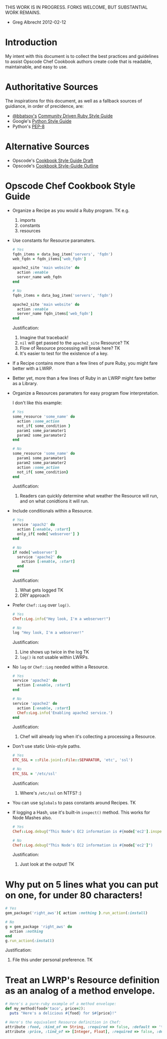 THIS WORK IS IN PROGRESS. FORKS WELCOME, BUT SUBSTANTIAL WORK REMAINS.
 - Greg Albrecht 2012-02-12

# Introduction

My intent with this document is to collect the best practices and
guidelines to assist Opscode Chef Cookbook authors create code that is
readable, maintainable, and easy to use.

# Authoritative Sources

The inspirations for this document, as well as a fallback sources of
guidiance, in order of precidence, are:

* [@bbatsov's](https://twitter.com/bbatsov) [Community Driven Ruby Style Guide](https://github.com/bbatsov/ruby-style-guide)
* Google's [Python Style Guide](http://google-styleguide.googlecode.com/svn/trunk/pyguide.html)
* Python's [PEP-8](http://www.python.org/dev/peps/pep-0008/)

# Alternative Sources

* Opscode's [Cookbook Style Guide Draft](http://wiki.opscode.com/display/chef/Cookbook+Style+Guide+Draft)
* Opscode's [Cookbook Style-Guide Outline](http://wiki.opscode.com/display/chef/Cookbook+Style-Guide+Outline)

# Opscode Chef Cookbook Style Guide

* Organize a Recipe as you would a Ruby program.
  TK
  e.g.

  1. imports
  2. constants
  3. resources

* Use constants for Resource paramaters.

  ```Ruby
  # Yes
  fqdn_items = data_bag_item('servers', 'fqdn')
  web_fqdn = fqdn_items['web_fqdn']
  
  apache2_site 'main website' do
    action :enable
    server_name web_fqdn
  end

  # No
  fqdn_items = data_bag_item('servers', 'fqdn')
  
  apache2_site 'main website' do
    action :enable
    server_name fqdn_items['web_fqdn']
  end
  ```

  Justification:

  1. Imagine that traceback!
  2. `nil` will get passed to the `apache2_site` Resource? TK
  3. Flow of Resource processing will break here? TK
  4. It's easier to test for the existence of a key.

* If a Recipe contains more than a few lines of pure Ruby, you might fare better with a LWRP.
* Better yet, more than a few lines of Ruby in an LWRP might fare better as a Library.
* Organize a Resources paramaters for easy program flow interpretation.
  
  I don't like this example:
  ```Ruby
  # Yes
  some_resource 'some_name' do
    action :some_action
    not_if{ some_condition }
    param1 some_paramater1
    param2 some_paramater2
  end

  # No
  some_resource 'some_name' do
    param1 some_paramater1
    param2 some_paramater2
    action :some_action
    not_if{ some_condition}
  end
  ```

  Justification:

  1. Readers can quickly determine what weather the Resource will run, and on what conidtions it will run.

* Include conditionals within a Resource.

  ```Ruby
  # Yes
  service 'apach2' do
    action [:enable, :start]
    only_if{ node['webserver'] }
  end

  # No
  if node['webserver']
    service 'apache2' do
      action [:enable, :start]
    end
  end
  ```

  Justification:

  1. What gets logged TK
  2. DRY approach
 
* Prefer `Chef::Log` over `log()`.

  ```Ruby
  # Yes
  Chef::Log.info("Hey look, I'm a webserver!")
  
  # No
  log "Hey look, I'm a webserver!"
  ```

  Justification:

  1. Line shows up twice in the log TK
  2. `log()` is not usable within LWRPs.

* No `log` or `Chef::Log` needed within a Resource.
  
  ```Ruby
  # Yes
  service 'apache2' do
    action [:enable, :start]
  end

  # No
  service 'apache2' do
    action [:enable, :start]
    Chef::Log.info('Enabling apache2 service.')
  end
  ```

  Justification:

  1. Chef will already log when it's collecting a processing a Resource.

* Don't use static Unix-style paths.

  ```Ruby
  # Yes
  ETC_SSL = ::File.join(::File::SEPARATOR, 'etc', 'ssl')
  
  # No
  ETC_SSL = '/etc/ssl'
  ```

  Justification:

  1. Where's `/etc/ssl` on NTFS? :)

* You can use `$globals` to pass constants around Recipes. TK
* If logging a Hash, use it's built-in `inspect()` method. This works for Node Mashes also.

  ```Ruby
  # Yes
  Chef::Log.debug("This Node's EC2 information is #{node['ec2'].inspect}")

  # No
  Chef::Log.debug("This Node's EC2 information is #{node['ec2']")
  ```

  Justification:

  1. Just look at the output! TK

# Why put on 5 lines what you can put on one, for under 80 characters!

  ```Ruby
  # Yes
  gem_package('right_aws'){ action :nothing }.run_action(:install)

  # No
  g = gem_package 'right_aws' do
    action :nothing
  end
  g.run_action(:install)
  ```

  Justification:

  1. File this under personal preference. TK

# Treat an LWRP's Resource definition as an analog of a method envelope.

  ```Ruby
  # Here's a pure-ruby example of a method envelope:
  def my_method(food='taco', price=2):
    puts "Here's a delicious #{food} for $#{price}!"

  # Here's the equivalent Resource definition in Chef:
  attribute :food, :kind_of => String, :required => false, :default => 'taco', :regex => /\w+/
  attribute :price, :lind_of => [Integer, Float], :required => false, :default => 1
  ```
